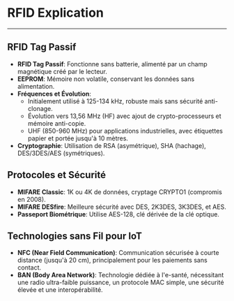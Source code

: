 # RFID Explication
***
## RFID Tag Passif

- **RFID Tag Passif**: Fonctionne sans batterie, alimenté par un champ magnétique créé par le lecteur.
- **EEPROM**: Mémoire non volatile, conservant les données sans alimentation.
- **Fréquences et Évolution**:
    - Initialement utilisé à 125-134 kHz, robuste mais sans sécurité anti-clonage.
    - Évolution vers 13,56 MHz (HF) avec ajout de crypto-processeurs et mémoire anti-copie.
    - UHF (850-960 MHz) pour applications industrielles, avec étiquettes papier et portée jusqu'à 10 mètres.
- **Cryptographie**: Utilisation de RSA (asymétrique), SHA (hachage), DES/3DES/AES (symétriques).

## Protocoles et Sécurité

- **MIFARE Classic**: 1K ou 4K de données, cryptage CRYPTO1 (compromis en 2008).
- **MIFARE DESfire**: Meilleure sécurité avec DES, 2K3DES, 3K3DES, et AES.
- **Passeport Biométrique**: Utilise AES-128, clé dérivée de la clé optique.

## Technologies sans Fil pour IoT

- **NFC (Near Field Communication)**: Communication sécurisée à courte distance (jusqu'à 20 cm), principalement pour les paiements sans contact.
- **BAN (Body Area Network)**: Technologie dédiée à l'e-santé, nécessitant une radio ultra-faible puissance, un protocole MAC simple, une sécurité élevée et une interopérabilité.
